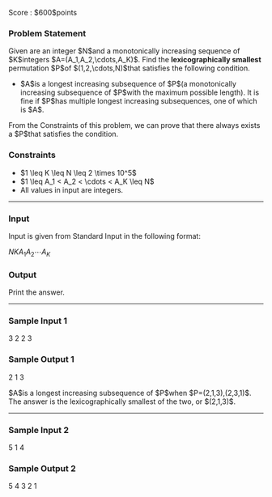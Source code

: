 
<div>

<span>

<span>

<p>
Score : $600$points
</p>

<div>

<section>

### **Problem Statement**

<p>
Given are an integer $N$and a monotonically increasing sequence of $K$integers $A=(A_1,A_2,\cdots,A_K)$.
Find the 
<strong>
lexicographically smallest
</strong>
permutation $P$of $(1,2,\cdots,N)$that satisfies the following condition.
</p>

<ul>

<li>
$A$is a longest increasing subsequence of $P$(a monotonically increasing subsequence of $P$with the maximum possible length).
It is fine if $P$has multiple longest increasing subsequences, one of which is $A$.
</li>

</ul>

<p>
From the Constraints of this problem, we can prove that there always exists a $P$that satisfies the condition.
</p>

</section>

</div>

<div>

<section>

### **Constraints**

<ul>

<li>
$1 \leq K \leq N \leq 2 \times 10^5$
</li>

<li>
$1 \leq A_1 < A_2 < \cdots < A_K \leq N$
</li>

<li>
All values in input are integers.
</li>

</ul>

</section>

</div>

---

<div>

<div>

<section>

### **Input**

<p>
Input is given from Standard Input in the following format:
</p>

<div>

$N$$K$$A_1$$A_2$$\cdots$$A_K$
</div>

</section>

</div>

<div>

<section>

### **Output**

<p>
Print the answer.
</p>

</section>

</div>

</div>

---

<div>

<section>

### **Sample Input 1**

<div>

3 2
2 3

</div>

</section>

</div>

<div>

<section>

### **Sample Output 1**

<div>

2 1 3

</div>

<p>
$A$is a longest increasing subsequence of $P$when $P=(2,1,3),(2,3,1)$.
The answer is the lexicographically smallest of the two, or $(2,1,3)$.
</p>

</section>

</div>

---

<div>

<section>

### **Sample Input 2**

<div>

5 1
4

</div>

</section>

</div>

<div>

<section>

### **Sample Output 2**

<div>

5 4 3 2 1

</div>

</section>

</div>

</span>

</span>

</div>
